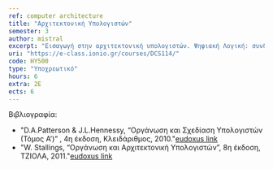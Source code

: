```yaml
---
ref: computer architecture
title: "Αρχιτεκτονική Υπολογιστών"
semester: 3
author: mistral
excerpt: "Εισαγωγή στην αρχιτεκτονική υπολογιστών. Ψηφιακή Λογική: συνδυαστικά και ακολουθιακά λογικά κυκλώματα. Αρχιτεκτονικές συνόλου εντολών: τύποι εντολών, κύκλος μηχανής και εκτέλεση εντολών, αρχιτεκτονικές CISC και RISC. Κεντρική μονάδα επεξεργασίας (ΚΜΕ): δομή και αρχές λειτουργίας. Απόδοση ΚΜΕ και μετροπρογράμματα. Παραλληλισμός σε επίπεδο εντολών: ΚΜΕ πολλαπλών κύκλων εκτέλεσης εντολής και pipelining. Επεξεργαστές superscalar και VLIW. Τεχνολογίες κύριας μνήμης. Ιεραρχίες μνήμης και κρυφές μνήμες. Εικονική μνήμη, υποστήριξη από ΚΜΕ. Διασύνδεση Εισόδου-Εξόδου (Ε/Ε), δίαυλοι και ελεγκτές Ε/Ε, διακοπές και τεχνικές άμεσης προσπέλασης μνήμης (DMA)."
uri: "https://e-class.ionio.gr/courses/DCS114/"
code: ΗΥ500
type: "Υποχρεωτικό"
hours: 6
extra: 2Ε
ects: 6
---
```

  

Βιβλιογραφία: 
  - "D.A.Patterson & J.L.Hennessy, “Οργάνωση και Σχεδίαση Υπολογιστών (Τόμος Α’)” , 4η έκδοση, Κλειδάριθμος, 2010."[eudoxus link](https://service.eudoxus.gr/search/#a/id:12561945/0)
  - "W. Stallings, “Οργάνωση και Aρχιτεκτονική Υπολογιστών”, 8η έκδοση, ΤΖΙΟΛΑ, 2011."[eudoxus link](https://service.eudoxus.gr/search/#a/id:18549120/0)
  
  
